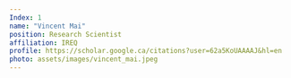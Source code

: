 ```yaml
---
Index: 1
name: "Vincent Mai"
position: Research Scientist
affiliation: IREQ
profile: https://scholar.google.ca/citations?user=62a5KoUAAAAJ&hl=en
photo: assets/images/vincent_mai.jpeg
---
```

